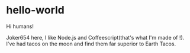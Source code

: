 # hello-world

Hi humans!

Joker654 here, I like Node.js and Coffeescript(that's what I'm made of !).
I've had tacos on the moon and find them far superior to Earth Tacos.
